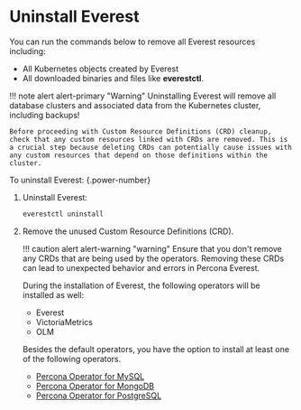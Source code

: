 # Uninstall Everest

You can run the commands below to remove all Everest resources including:

- All Kubernetes objects created by Everest
- All downloaded binaries and files like **everestctl**.

!!! note alert alert-primary "Warning"
    Uninstalling Everest will remove all database clusters and associated data from the Kubernetes cluster, including backups!

    Before proceeding with Custom Resource Definitions (CRD) cleanup, check that any custom resources linked with CRDs are removed. This is a crucial step because deleting CRDs can potentially cause issues with any custom resources that depend on those definitions within the cluster.

To uninstall Everest:
{.power-number}


1. Uninstall Everest:

    ```sh
    everestctl uninstall
    ```

2. Remove the unused Custom Resource Definitions (CRD).

    !!! caution alert alert-warning "warning"
        Ensure that you don't remove any CRDs that are being used by the operators. Removing these CRDs can lead to unexpected behavior and errors in Percona Everest.

    During the installation of Everest, the following operators will be installed as well:
    - Everest
    - VictoriaMetrics
    - OLM

    Besides the default operators, you have the option to install at least one of the following operators.
    - [Percona Operator for MySQL](https://docs.percona.com/percona-operator-for-mysql/pxc/index.html)
    - [Percona Operator for MongoDB](https://docs.percona.com/percona-operator-for-mongodb/index.html)
    - [Percona Operator for PostgreSQL](https://docs.percona.com/percona-operator-for-postgresql/2.0/index.html)




